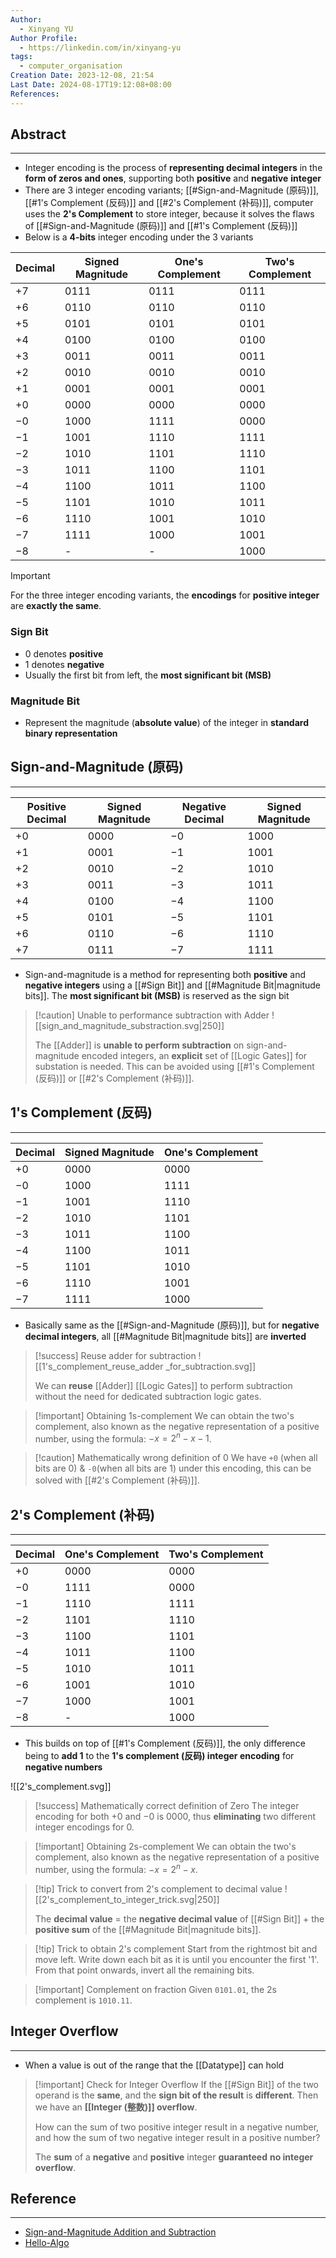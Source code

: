 ```yaml
---
Author:
  - Xinyang YU
Author Profile:
  - https://linkedin.com/in/xinyang-yu
tags:
  - computer_organisation
Creation Date: 2023-12-08, 21:54
Last Date: 2024-08-17T19:12:08+08:00
References: 
---
```

## Abstract
---
- Integer encoding is the process of **representing decimal integers** in the **form of zeros and ones**, supporting both **positive** and **negative** **integer**
- There are 3 integer encoding variants; [[#Sign-and-Magnitude (原码)]], [[#1's Complement (反码)]] and [[#2's Complement (补码)]], computer uses the **2's Complement** to store integer, because it solves the flaws of [[#Sign-and-Magnitude (原码)]] and [[#1's Complement (反码)]]
- Below is a **4-bits** integer encoding under the 3 variants

| Decimal | Signed Magnitude | One's Complement | Two's Complement |
| ------- | ---------------- | ---------------- | ---------------- |
| $+7$    | $0111$           | $0111$           | $0111$           |
| $+6$    | $0110$           | $0110$           | $0110$           |
| $+5$    | $0101$           | $0101$           | $0101$           |
| $+4$    | $0100$           | $0100$           | $0100$           |
| $+3$    | $0011$           | $0011$           | $0011$           |
| $+2$    | $0010$           | $0010$           | $0010$           |
| $+1$    | $0001$           | $0001$           | $0001$           |
| $+0$    | $0000$           | $0000$           | $0000$           |
| $-0$    | $1000$           | $1111$           | $0000$           |
| $-1$    | $1001$           | $1110$           | $1111$           |
| $-2$    | $1010$           | $1101$           | $1110$           |
| $-3$    | $1011$           | $1100$           | $1101$           |
| $-4$    | $1100$           | $1011$           | $1100$           |
| $-5$    | $1101$           | $1010$           | $1011$           |
| $-6$    | $1110$           | $1001$           | $1010$           |
| $-7$    | $1111$           | $1000$           | $1001$           |
| $-8$    | -                | -                | $1000$           |

>[!important]
> For the three integer encoding variants, the **encodings** for **positive integer** are **exactly the same**.

### Sign Bit
- $0$ denotes **positive** 
- $1$ denotes **negative**
- Usually the first bit from left, the **most significant bit (MSB)**
### Magnitude Bit
- Represent the magnitude (**absolute value**) of the integer in **standard binary representation**

## Sign-and-Magnitude (原码)
---

| Positive Decimal | Signed Magnitude | Negative Decimal | Signed Magnitude |
| ---------------- | ---------------- | ---------------- | ---------------- |
| $+0$             | $0000$           | $-0$             | $1000$           |
| $+1$             | $0001$           | $-1$             | $1001$           |
| $+2$             | $0010$           | $-2$             | $1010$           |
| $+3$             | $0011$           | $-3$             | $1011$           |
| $+4$             | $0100$           | $-4$             | $1100$           |
| $+5$             | $0101$           | $-5$             | $1101$           |
| $+6$             | $0110$           | $-6$             | $1110$           |
| $+7$             | $0111$           | $-7$             | $1111$           |

- Sign-and-magnitude is a method for representing both **positive** and **negative integers** using a [[#Sign Bit]] and [[#Magnitude Bit|magnitude bits]]. The **most significant bit (MSB)** is reserved as the sign bit




>[!caution] Unable to performance subtraction with Adder
>![[sign_and_magnitude_substraction.svg|250]]
> 
> The [[Adder]] is **unable to perform subtraction** on sign-and-magnitude encoded integers, an **explicit** set of [[Logic Gates]] for substation is needed.  This can be avoided using [[#1's Complement (反码)]] or [[#2's Complement (补码)]].




## 1's Complement (反码)
---

| Decimal | Signed Magnitude | One's Complement |
| ------- | ---------------- | ---------------- |
| $+0$    | $0000$           | $0000$           |
| $-0$    | $1000$           | $1111$           |
| $-1$    | $1001$           | $1110$           |
| $-2$    | $1010$           | $1101$           |
| $-3$    | $1011$           | $1100$           |
| $-4$    | $1100$           | $1011$           |
| $-5$    | $1101$           | $1010$           |
| $-6$    | $1110$           | $1001$           |
| $-7$    | $1111$           | $1000$           |

- Basically same as the [[#Sign-and-Magnitude (原码)]], but for **negative decimal integers**, all [[#Magnitude Bit|magnitude bits]] are **inverted** 



>[!success] Reuse adder for subtraction
> ![[1's_complement_reuse_adder _for_subtraction.svg]]
>
> We can **reuse** [[Adder]] [[Logic Gates]] to perform subtraction without the need for dedicated subtraction logic gates.

>[!important] Obtaining 1s-complement
> We can obtain the two's complement, also known as the negative representation of a positive number, using the formula: $-x = 2^{n}- x - 1$.



>[!caution] Mathematically wrong definition of 0
> We have `+0` (when all bits are 0) & `-0`(when all bits are 1) under this encoding, this can be solved with [[#2's Complement (补码)]].
## 2's Complement (补码)
---

| Decimal | One's Complement | Two's Complement |
| ------- | ---------------- | ---------------- |
| $+0$    | $0000$           | $0000$           |
| $-0$    | $1111$           | $0000$           |
| $-1$    | $1110$           | $1111$           |
| $-2$    | $1101$           | $1110$           |
| $-3$    | $1100$           | $1101$           |
| $-4$    | $1011$           | $1100$           |
| $-5$    | $1010$           | $1011$           |
| $-6$    | $1001$           | $1010$           |
| $-7$    | $1000$           | $1001$           |
| $-8$    | -                | $1000$           |

- This builds on top of [[#1's Complement (反码)]], the only difference being to **add $1$** to the **1's complement (反码) integer encoding** for **negative numbers**

![[2's_complement.svg]]


>[!success] Mathematically correct definition of Zero
> The integer encoding for both $+0$ and $-0$ is $0000$, thus **eliminating** two different integer encodings for $0$.

>[!important] Obtaining 2s-complement
> We can obtain the two's complement, also known as the negative representation of a positive number, using the formula: $-x = 2^{n}- x$.

>[!tip] Trick to convert from 2's complement to decimal value
> ![[2's_complement_to_integer_trick.svg|250]]
> 
> The **decimal value** = the **negative decimal value** of  [[#Sign Bit]] + the **positive sum** of the [[#Magnitude Bit|magnitude bits]].

>[!tip] Trick to obtain 2's complement
> Start from the rightmost bit and move left. Write down each bit as it is until you encounter the first '1'. From that point onwards, invert all the remaining bits.

>[!important] Complement on fraction
> Given `0101.01`, the 2s complement is `1010.11`.
## Integer Overflow
---
- When a value is out of the range that the [[Datatype]] can hold

>[!important] Check for Integer Overflow
> If the [[#Sign Bit]] of the two operand is the **same**, and the **sign bit of the result** is **different**. Then we have an **[[Integer (整数)]] overflow**.  
> 
> How can the sum of two positive integer result in a negative number, and how the sum of two negative integer result in a positive number?
> 
> The **sum** of a **negative** and **positive** integer **guaranteed** **no integer overflow**.



## Reference 
---
- [Sign-and-Magnitude Addition and Subtraction](https://www.youtube.com/watch?v=sJXTo3EZoxM)
- [Hello-Algo](https://www.hello-algo.com/chapter_data_structure/number_encoding/#331)